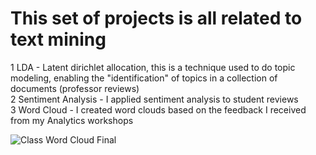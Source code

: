 # This set of projects is all related to text mining

1 LDA - Latent dirichlet allocation, this is a technique used to do topic modeling, enabling the "identification" of topics in a collection of documents (professor reviews) <br />
2 Sentiment Analysis - I applied sentiment analysis to student reviews <br />
3 Word Cloud - I created word clouds based on the feedback I received from my Analytics workshops <br />



![Class Word Cloud Final](https://user-images.githubusercontent.com/59898455/138604926-8172f1c8-f039-4207-bea0-ca29e40e5442.png)
